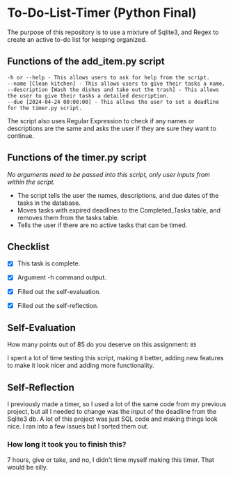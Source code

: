 # To-Do-List-Timer (Python Final)

The purpose of this repository is to use a mixture of Sqlite3, and Regex to create an active to-do list for keeping organized.
## Functions of the add_item.py script
    -h or --help - This allows users to ask for help from the script.
    --name [Clean kitchen] - This allows users to give their tasks a name.
    --description [Wash the dishes and take out the trash] - This allows the user to give their tasks a detailed description.
    --due [2024-04-24 00:00:00] - This allows the user to set a deadline for the timer.py script.

The script also uses Regular Expression to check if any names or descriptions are the same and asks the user if they are sure they want to continue.

## Functions of the timer.py script
*No arguments need to be passed into this script, only user inputs from within the script.*
- The script tells the user the names, descriptions, and due dates of the tasks in the database.
- Moves tasks with expired deadlines to the Completed_Tasks table, and removes them from the tasks table.
- Tells the user if there are no active tasks that can be timed.

## Checklist

- [x] This task is complete.

- [X] Argument -h command output.
- [X] Filled out the self-evaluation.
- [X] Filled out the self-reflection.

## Self-Evaluation

How many points out of 85 do you deserve on this assignment: `85`

I spent a lot of time testing this script, making it better, adding new features to make it look nicer and adding more functionality.

## Self-Reflection
<!-- What did you learn that you found interesting -->
I previously made a timer, so I used a lot of the same code from my previous project, but all I needed to change was the input of the deadline from the Sqlite3 db.
A lot of this project was just SQL code and making things look nice. I ran into a few issues but I sorted them out.

### How long it took you to finish this?
7 hours, give or take, and no, I didn't time myself making this timer. That would be silly.